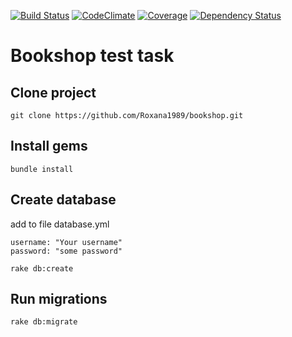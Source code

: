[![Build Status](https://travis-ci.org/DmytroStepaniuk/bookshop.svg?branch=master)](https://travis-ci.org/DmytroStepaniuk/bookshop)
[![CodeClimate](https://codeclimate.com/github/DmytroStepaniuk/bookshop.svg?branch=master)](https://codeclimate.com/github/DmytroStepaniuk/bookshop)
[![Coverage](https://codeclimate.com/github/DmytroStepaniuk/bookshop/badges/coverage.svg?branch=master)](https://codeclimate.com/github/DmytroStepaniuk/bookshop)
[![Dependency Status](https://gemnasium.com/badges/github.com/DmytroStepaniuk/bookshop.svg)](https://gemnasium.com/github.com/DmytroStepaniuk/bookshop)

# Bookshop test task

## Clone project
```
git clone https://github.com/Roxana1989/bookshop.git
```
## Install gems
```
bundle install
```
## Create database

add to file database.yml

```
username: "Your username"
password: "some password"
```

```
rake db:create
```
## Run migrations

```
rake db:migrate
```
